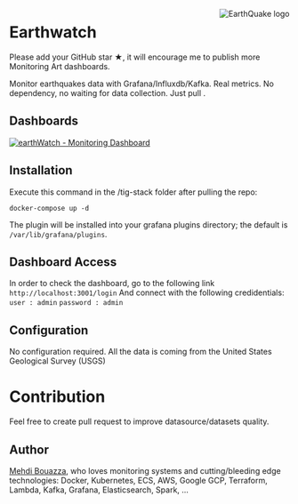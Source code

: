 [<img src="https://previews.123rf.com/images/findriyani/findriyani2007/findriyani200700185/153207836-earthquake-disaster-logo-vector-template.jpg" alt="EarthQuake logo" align="right"/>](https://previews.123rf.com/images/findriyani/findriyani2007/findriyani200700185/153207836-earthquake-disaster-logo-vector-template.jpg)

# Earthwatch

Please add your GitHub star ★, it will encourage me to publish more Monitoring Art dashboards.

Monitor earthquakes data with Grafana/Influxdb/Kafka. Real metrics. No dependency, no waiting for data
collection. Just pull .

## Dashboards

[![earthWatch - Monitoring Dashboard](https://github.com/mbouazza-dev/earthWatch/image/dashboard.png)](https://github.com/mbouazza-dev/earthWatch/image/dashboard.png)

## Installation

Execute this command in the /tig-stack folder after pulling the repo:

```
docker-compose up -d
```

The plugin will be installed into your grafana plugins directory; the default is
`/var/lib/grafana/plugins`.

## Dashboard Access

In order to check the dashboard, go to the following link
`http://localhost:3001/login`
And connect with the following credidentials:
`user : admin`
`password : admin`

## Configuration

No configuration required.
All the data is coming from the United States Geological Survey (USGS)

# Contribution

Feel free to create pull request to improve datasource/datasets quality.

## Author

[Mehdi Bouazza](https://www.linkedin.com/in/mehdi-bouazza9112/),
who loves monitoring systems and cutting/bleeding edge technologies: Docker,
Kubernetes, ECS, AWS, Google GCP, Terraform, Lambda, Kafka, Grafana, Elasticsearch,
Spark, ...